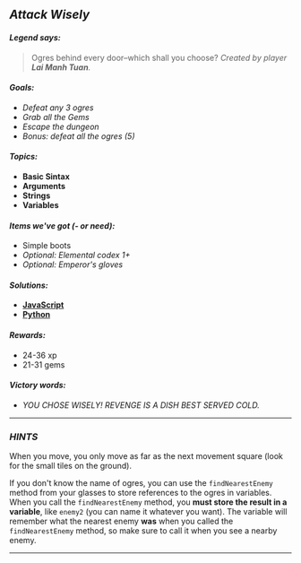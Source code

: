 ## _Attack Wisely_

#### _Legend says:_
> Ogres behind every door–which shall you choose? _Created by player **Lai Manh Tuan**._

#### _Goals:_
+ _Defeat any 3 ogres_
+ _Grab all the Gems_
+ _Escape the dungeon_
+ _Bonus: defeat all the ogres (5)_

#### _Topics:_
+ **Basic Sintax**
+ **Arguments**
+ **Strings**
+ **Variables**

#### _Items we've got (- or need):_
+ Simple boots
+ _Optional: Elemental codex 1+_
+ _Optional: Emperor's gloves_

#### _Solutions:_
+ **[JavaScript](attackWisely.js)**
+ **[Python](attack_wisely.py "#2 - 11,13s")**

#### _Rewards:_
+ 24-36 xp
+ 21-31 gems

#### _Victory words:_
+ _YOU CHOSE WISELY! REVENGE IS A DISH BEST SERVED COLD._

___

### _HINTS_

When you move, you only move as far as the next movement square (look for the small tiles on the ground).

If you don't know the name of ogres, you can use the `findNearestEnemy` method from your glasses to store references to the ogres in variables. When you call the `findNearestEnemy` method, you **must store the result in a variable**, like `enemy2` (you can name it whatever you want). The variable will remember what the nearest enemy **was** when you called the `findNearestEnemy` method, so make sure to call it when you see a nearby enemy.

___
